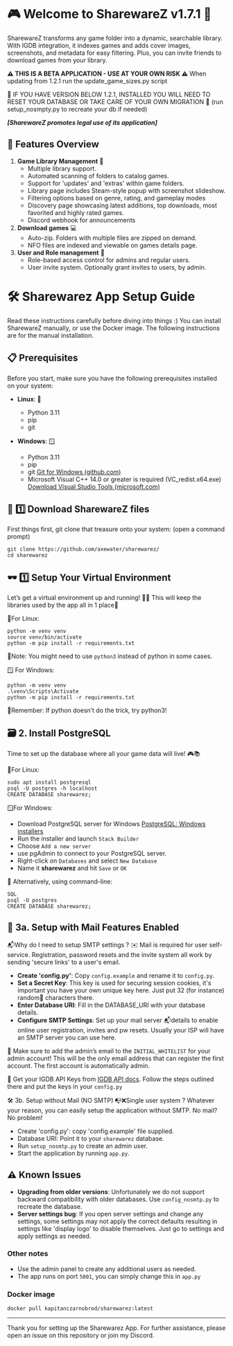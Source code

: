 # 🎮 Welcome to SharewareZ v1.7.1 🚀

SharewareZ transforms any game folder into a dynamic, searchable library. With IGDB integration, it indexes games and adds cover images, screenshots, and metadata for easy filtering. Plus, you can invite friends to download games from your library.

**⚠️ THIS IS A BETA APPLICATION - USE AT YOUR OWN RISK ⚠️**
When updating from 1.2.1 run the update_game_sizes.py script

🚧 IF YOU HAVE VERSION BELOW 1.2.1, INSTALLED YOU WILL NEED TO RESET YOUR DATABASE OR TAKE CARE OF YOUR OWN MIGRATION 🚧
(run setup_nosmpty.py to recreate your db if needed)

***[SharewareZ promotes legal use of its application]***

## 🌟 Features Overview
1. **Game Library Management** 🎲
    - Multiple library support.
    - Automated scanning of folders to catalog games.
    - Support for 'updates' and 'extras' within game folders.
    - Library page includes Steam-style popup with screenshot slideshow.
    - Filtering options based on genre, rating, and gameplay modes
    - Discovery page showcasing latest additions, top downloads, most favorited and highly rated games.
    - Discord webhook for announcements
2. **Download games** 💻
    - Auto-zip. Folders with multiple files are zipped on demand.
    - NFO files are indexed and viewable on games details page.
3. **User and Role management** 🔐
    - Role-based access control for admins and regular users.
    - User invite system. Optionally grant invites to users, by admin.

# 🛠️ Sharewarez App Setup Guide

Read these instructions carefully before diving into things :)
You can install SharewareZ manually, or use the Docker image.
The following instructions are for the manual installation.

## 📋 Prerequisites

Before you start, make sure you have the following prerequisites installed on your system:

- **Linux**: 🐧
    - Python 3.11
    - pip
    - git

- **Windows**: 🪟
    - Python 3.11
    - pip
    - git [Git for Windows (github.com)](https://github.com/git-for-windows)
    - Microsoft Visual C++ 14.0 or greater is required (VC_redist.x64.exe) [Download Visual Studio Tools (microsoft.com)](https://visualstudio.microsoft.com/downloads/)

## 🚀 1️⃣ Download SharewareZ files
First things first, git clone that treasure onto your system:
(open a command prompt)
```
git clone https://github.com/axewater/sharewarez/
cd sharewarez
```

## 🕶️ 1️⃣ Setup Your Virtual Environment
Let’s get a virtual environment up and running! 🏃‍♂️ This will keep the libraries used by the app all in 1 place💨

🐧For Linux: 
```
python -m venv venv
source venv/bin/activate
python -m pip install -r requirements.txt
```
📝Note: You might need to use `python3` instead of python in some cases.

🪟 For Windows: 
```
python -m venv venv
.\venv\Scripts\Activate
python -m pip install -r requirements.txt
```

 🤔Remember: If python doesn’t do the trick, try python3!

## 🗃️ 2. Install PostgreSQL
Time to set up the database where all your game data will live! 🎮📚

🐧For Linux:
```
sudo apt install postgresql
psql -U postgres -h localhost
CREATE DATABASE sharewarez;
```

🪟For Windows:

- Download PostgreSQL server for Windows [PostgreSQL: Windows installers](https://www.postgresql.org/download/windows/)
- Run the installer and launch `Stack Builder`
- Choose `Add a new server`
- use pgAdmin to connect to your PostgreSQL server.
- Right-click on `Databases` and select `New Database`
- Name it **sharewarez** and hit `Save` or `OK`

🔧 Alternatively, using command-line:
```
SQL
psql -U postgres
CREATE DATABASE sharewarez;
```
## 📧 3a. Setup with Mail Features Enabled
📬Why do I need to setup SMTP settings ?
✉️ Mail is required for user self-service. Registration, password resets and the invite system all work by sending 'secure links' to a user's email.

- **Create 'config.py'**: Copy `config.example` and rename it to `config.py`.
- **Set a Secret Key**: This key is used for securing session cookies, it's important you have your own unique key here. Just put 32 (for instance) random🎲 characters there.
- **Enter Database URI**: Fill in the DATABASE_URI with your database details.
- **Configure SMTP Settings**: Set up your mail server 📬details to enable online user registration, invites and pw resets. Usually your ISP will have an SMTP server you can use here.

🔑 Make sure to add the admin’s email to the `INITIAL_WHITELIST` for your admin account! This will be the only email address that can register the first account. The first account is automatically admin.

🔐 Get your IGDB API Keys from [IGDB API docs](https://api-docs.igdb.com/#getting-started). Follow the steps outlined there and put the keys in your `config.py`

🛠️ 3b. Setup without Mail (NO SMTP)
📭❌Single user system ? Whatever your reason, you can easily setup the application without SMTP. No mail? No problem!

- Create 'config.py': copy 'config.example' file supplied.
- Database URI: Point it to your `sharewarez` database.
- Run `setup_nosmtp.py` to create an admin user.
- Start the application by running `app.py`.

## ⚠️ Known Issues
- **Upgrading from older versions**: Unfortunately we do not support backward compatibility with older databases. Use `config_nosmtp.py` to recreate the database.
- **Server settings bug**: If you open server settings and change any settings, some settings may not apply the correct defaults resulting in settings like 'display logo' to disable themselves. Just go to settings and apply settings as needed.

### Other notes

- Use the admin panel to create any additional users as needed.
- The app runs on port `5001`, you can simply change this in `app.py`

### Docker image
```
docker pull kapitanczarnobrod/sharewarez:latest
```
---
Thank you for setting up the Sharewarez App. For further assistance, please open an issue on this repository or join my Discord.